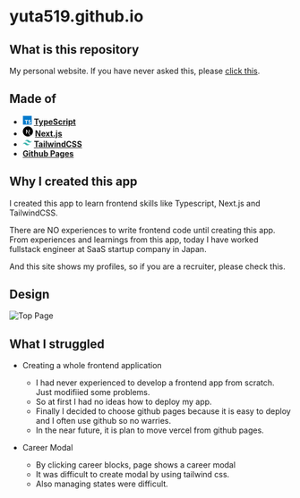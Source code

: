 # yuta519.github.io

## What is this repository
My personal website. If you have never asked this, please [click this](https://yuta519.github.io/).

## Made of
- <img alt="TypeScript" src="https://raw.githubusercontent.com/devicons/devicon/9f4f5cdb393299a81125eb5127929ea7bfe42889/icons/typescript/typescript-original.svg" height="16"> **[TypeScript](https://www.typescriptlang.org/)**
- <img alt="Next.js" src="https://raw.githubusercontent.com/devicons/devicon/9f4f5cdb393299a81125eb5127929ea7bfe42889/icons/nextjs/nextjs-original.svg" height="18"> **[Next.js](https://www.typescriptlang.org/)**
- <img alt="TailwindCSS" src="https://raw.githubusercontent.com/devicons/devicon/9f4f5cdb393299a81125eb5127929ea7bfe42889/icons/tailwindcss/tailwindcss-plain.svg" height="16"> **[TailwindCSS](https://www.typescriptlang.org/)**
- **[Github Pages](https://docs.github.com/ja/pages/getting-started-with-github-pages/about-github-pages)**

## Why I created this app
I created this app to learn frontend skills like Typescript, Next.js and TailwindCSS.

There are NO experiences to write frontend code until creating this app.
From experiences and learnings from this app, today I have worked fullstack engineer at SaaS startup company in Japan.

And this site shows my profiles, so if you are a recruiter, please check this.


## Design
<img src="https://raw.githubusercontent.com/yuta519/yuta519.github.io/main/public/projects/yuta519.github.io.png" alt="Top Page" width="700" height="400">

## What I struggled
- Creating a whole frontend application
  - I had never experienced to develop a frontend app from scratch. Just modifiied some problems.
  - So at first I had no ideas how to deploy my app.
  - Finally I decided to choose github pages because it is easy to deploy and I often use github so no warries.
  - In the near future, it is plan to move vercel from github pages.

- Career Modal
  - By clicking career blocks, page shows a career modal
  - It was difficult to create modal by using tailwind css.
  - Also managing states were difficult.
